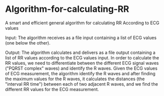 # Algorithm-for-calculating-RR
A smart and efficient general algorithm for calculating RR
According to ECG values

Input: 
The algorithm receives as a file input containing a list of ECG values (one below the other).


Output: 
The algorithm calculates and delivers as a file output containing a list of RR values according to the ECG values input.
In order to calculate the RR values, we need to differentiate between the different ECG signal waves ("PQRST complex" waves) and identify the R waves.
Given the ECG values of ECG measurement, the algorithm identify the R waves and after finding the maximum values for the R waves, it calculates the distances (the "interval RR time") between each of two adjacent R waves, and we find the different RR values for the ECG measurement.

